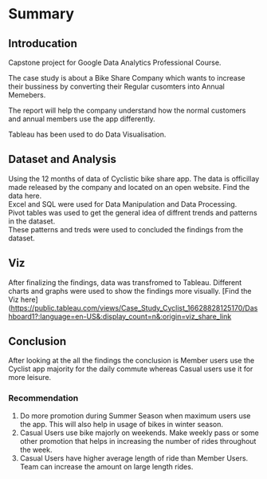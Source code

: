 # Summary
## Introducation
Capstone project for Google Data Analytics Professional Course. 

The case study is about a Bike Share Company which wants to increase their bussiness by converting their Regular cusomters into Annual Memebers. 

The report will help the company understand how the normal customers and annual members use the app differently. 

Tableau has been used to do Data Visualisation.

## Dataset and Analysis
Using the 12 months of data of Cyclistic bike share app. 
The data is officillay made released by the company and located on an open website. Find the data here. \
Excel and SQL were used for Data Manipulation and Data Processing. \
Pivot tables was used to get the general idea of diffrent trends and patterns in the dataset. \
These patterns and treds were used to concluded the findings from the dataset.

## Viz
After finalizing the findings, data was transfromed to Tableau. Different charts and graphs were used to show the findings more visually. [Find the Viz here](https://public.tableau.com/views/Case_Study_Cyclist_16628828125170/Dashboard1?:language=en-US&:display_count=n&:origin=viz_share_link 

## Conclusion 
After looking at the all the findings the conclusion is Member users use the Cyclist app majority for the daily commute whereas Casual users use it for more leisure. 

### Recommendation
1) Do more promotion during Summer Season when maximum users use the app. This will also help in usage of bikes in winter season. 
2) Casual Users use bike majorly on weekends. Make weekly pass or some other promotion that helps in increasing the number of rides throughout the week. 
3) Casual Users have higher average length of ride than Member Users. Team can increase the amount on large length rides. 







